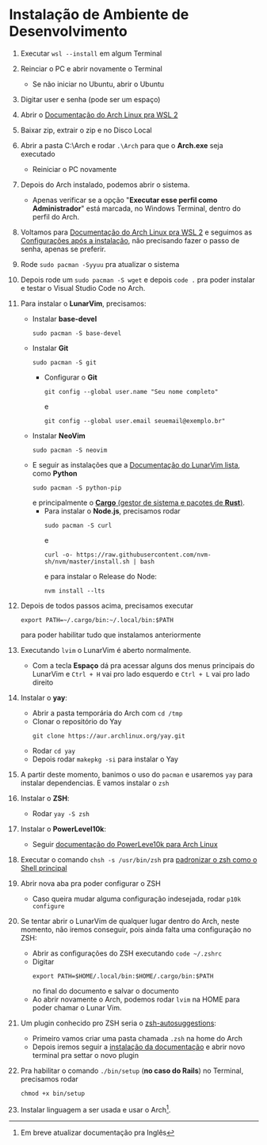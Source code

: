 # Instalação de Ambiente de Desenvolvimento

1. Executar ```wsl --install``` em algum Terminal

2. Reinciar o PC e abrir novamente o Terminal
    - Se não iniciar no Ubuntu, abrir o Ubuntu

3. Digitar user e senha (pode ser um espaço)

4. Abrir o [Documentação do Arch Linux pra WSL 2][def]

5. Baixar zip, extrair o zip e no Disco Local

6. Abrir a pasta C:\Arch e rodar ```.\Arch``` para que o **Arch.exe** seja executado
    - Reiniciar o PC novamente

7. Depois do Arch instalado, podemos abrir o sistema.
    - Apenas verificar se a opção "**Executar esse perfil como Administrador**" está marcada, no Windows Terminal, dentro do perfil do Arch.

8. Voltamos para [Documentação do Arch Linux pra WSL 2][def] e seguimos as [Configurações após a instalação][def2], não precisando fazer o passo de senha, apenas se preferir.

9. Rode ```sudo pacman -Syyuu``` pra atualizar o sistema

10. Depois rode um ```sudo pacman -S wget``` e depois ```code .``` pra poder instalar e testar o Visual Studio Code no Arch.

11. Para instalar o **LunarVim**, precisamos:
    - Instalar **base-devel**
        ```
        sudo pacman -S base-devel
        ```
    - Instalar **Git**
        ```
        sudo pacman -S git
        ```
        - Configurar o **Git**
             ```
             git config --global user.name "Seu nome completo"
             ```
             e
             ```
             git config --global user.email seuemail@exemplo.br"
             ```
    - Instalar **NeoVim**
        ```
        sudo pacman -S neovim
        ```
    - E seguir as instalações que a [Documentação do LunarVim lista][def3], como **Python**
        ```
        sudo pacman -S python-pip
        ```
        e principalmente o [**Cargo** (gestor de sistema e pacotes de **Rust**)][def7].
        - Para instalar o **Node.js**, precisamos rodar
            ```
            sudo pacman -S curl
            ```
            e
            ```
            curl -o- https://raw.githubusercontent.com/nvm-sh/nvm/master/install.sh | bash
            ```
            e para instalar o Release do Node:
            ```
            nvm install --lts
            ```

12. Depois de todos passos acima, precisamos executar
    ```
    export PATH=~/.cargo/bin:~/.local/bin:$PATH
    ```
    para poder habilitar tudo que instalamos anteriormente

13. Executando ```lvim``` o LunarVim é aberto normalmente.
    - Com a tecla **Espaço** dá pra acessar alguns dos menus principais do LunarVim e ```Ctrl + H``` vai pro lado esquerdo e ```Ctrl + L``` vai pro lado direito

14. Instalar o **yay**:
    - Abrir a pasta temporária do Arch com ```cd /tmp```
    - Clonar o repositório do Yay
        ```
        git clone https://aur.archlinux.org/yay.git
        ```
    - Rodar ```cd yay```
    - Depois rodar ```makepkg -si``` para instalar o Yay

15. A partir deste momento, banimos o uso do ```pacman``` e usaremos ```yay``` para instalar dependencias. E vamos instalar o ```zsh```

16. Instalar o **ZSH**:
    - Rodar ```yay -S zsh```

17. Instalar o **PowerLevel10k**:
    - Seguir [documentação do PowerLeve10k para Arch Linux][def4]

18. Executar o comando ```chsh -s /usr/bin/zsh``` pra [padronizar o zsh como o Shell principal][def5]

19. Abrir nova aba pra poder configurar o ZSH
    - Caso queira mudar alguma configuração indesejada, rodar ```p10k configure```

20. Se tentar abrir o LunarVim de qualquer lugar dentro do Arch, neste momento, não iremos conseguir, pois ainda falta uma configuração no ZSH:
    - Abrir as configurações do ZSH executando ```code ~/.zshrc```
    - Digitar
        ```
        export PATH=$HOME/.local/bin:$HOME/.cargo/bin:$PATH
        ```
        no final do documento e salvar o documento
    - Ao abrir novamente o Arch, podemos rodar ```lvim``` na HOME para poder chamar o Lunar Vim.

21. Um plugin conhecido pro ZSH seria o [zsh-autosuggestions][def6]:
    - Primeiro vamos criar uma pasta chamada ```.zsh``` na home do Arch
    - Depois iremos seguir a [instalação da documentação][def6] e abrir novo terminal pra settar o novo plugin

22. Pra habilitar o comando ```./bin/setup``` (**no caso do Rails**) no Terminal, precisamos rodar
    ```
    chmod +x bin/setup
    ```

23. Instalar linguagem a ser usada e usar o Arch[^1].

[^1]: Em breve atualizar documentação pra Inglês

[def]: https://wsldl-pg.github.io/ArchW-docs/locale/pt-BR/How-to-Setup/
[def2]: https://wsldl-pg.github.io/ArchW-docs/locale/pt-BR/How-to-Setup/#configura%C3%A7%C3%A3o-ap%C3%B3s-a-instala%C3%A7%C3%A3o
[def3]: https://www.lunarvim.org/docs/installation#prerequisites
[def4]: https://github.com/romkatv/powerlevel10k#arch-linux
[def5]: https://github.com/ohmyzsh/ohmyzsh/wiki/Installing-ZSH
[def6]: https://github.com/zsh-users/zsh-autosuggestions/blob/master/INSTALL.md#manual-git-clone
[def7]: https://www.rust-lang.org/tools/install
